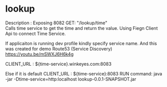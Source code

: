 # lookup
Description :
Exposing 8082
GET: "/lookup/time"  
Calls time service to get the time and return the value. Using Fiegn Client Api to connect Time Service.


If applicaiton is running dev profile kindly specify service name. And this was created for demo Route53 (Service Discovery) 
https://youtu.be/mSWXJ6H6k4g

CLIENT_URL : ${time-service}.winkeyes.com:8083


Else if it is default 
CLIENT_URL : ${time-service}:8083
RUN command: java -jar -Dtime-service=http:localhost lookup-0.0.1-SNAPSHOT.jar
